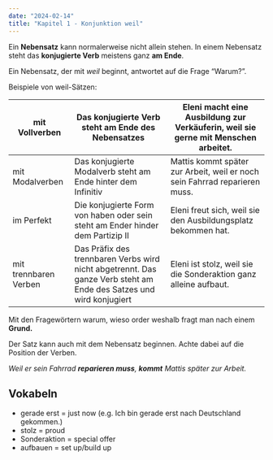 ```yaml
---
date: "2024-02-14"
title: "Kapitel 1 - Konjunktion weil"
---
```


Ein **Nebensatz** kann normalerweise nicht allein stehen. In einem Nebensatz steht das **konjugierte Verb** meistens ganz **am Ende**.

Ein Nebensatz, der mit *weil* beginnt, antwortet auf die Frage “Warum?”.

Beispiele von weil-Sätzen:

| mit Vollverben | Das konjugierte Verb steht am Ende des Nebensatzes | Eleni macht eine Ausbildung zur Verkäuferin, weil sie gerne mit Menschen arbeitet. |
| --- | --- | --- |
| mit Modalverben | Das konjugierte Modalverb steht am Ende hinter dem Infinitiv  | Mattis kommt später zur Arbeit, weil er noch sein Fahrrad reparieren muss. |
| im Perfekt | Die konjugierte Form von haben oder sein steht am Ender hinder dem Partizip II | Eleni freut sich, weil sie den Ausbildungsplatz bekommen hat. |
| mit trennbaren Verben | Das Präfix des trennbaren Verbs wird nicht abgetrennt. Das ganze Verb steht am Ende des Satzes und wird konjugiert | Eleni ist stolz, weil sie die Sonderaktion ganz alleine aufbaut.  |

Mit den Fragewörtern warum, wieso order weshalb fragt man nach einem **Grund.**

Der Satz kann auch mit dem Nebensatz beginnen. Achte dabei auf die Position der Verben.

*Weil er sein Fahrrad **reparieren muss**, **kommt** Mattis später zur Arbeit.* 

## Vokabeln

- gerade erst = just now (e.g. Ich bin gerade erst nach Deutschland gekommen.)
- stolz = proud
- Sonderaktion = special offer
- aufbauen = set up/build up